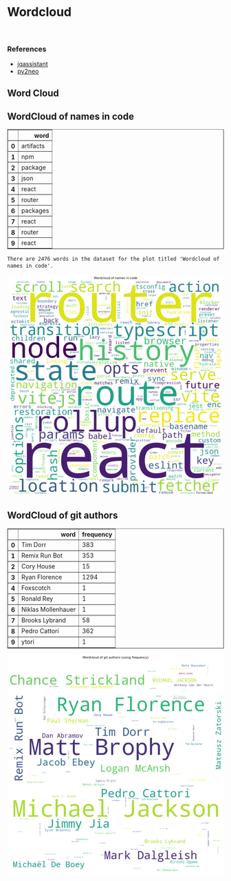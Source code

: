 # Wordcloud
<br>  

### References
- [jqassistant](https://jqassistant.org)
- [py2neo](https://py2neo.org/2021.1/)





## Word Cloud

## WordCloud of names in code




<div>
<table border="1" class="dataframe">
  <thead>
    <tr style="text-align: right;">
      <th></th>
      <th>word</th>
    </tr>
  </thead>
  <tbody>
    <tr>
      <th>0</th>
      <td>artifacts</td>
    </tr>
    <tr>
      <th>1</th>
      <td>npm</td>
    </tr>
    <tr>
      <th>2</th>
      <td>package</td>
    </tr>
    <tr>
      <th>3</th>
      <td>json</td>
    </tr>
    <tr>
      <th>4</th>
      <td>react</td>
    </tr>
    <tr>
      <th>5</th>
      <td>router</td>
    </tr>
    <tr>
      <th>6</th>
      <td>packages</td>
    </tr>
    <tr>
      <th>7</th>
      <td>react</td>
    </tr>
    <tr>
      <th>8</th>
      <td>router</td>
    </tr>
    <tr>
      <th>9</th>
      <td>react</td>
    </tr>
  </tbody>
</table>
</div>



    There are 2476 words in the dataset for the plot titled 'Wordcloud of names in code'.



    
![png](Wordcloud_files/Wordcloud_14_1.png)
    


## WordCloud of git authors




<div>
<table border="1" class="dataframe">
  <thead>
    <tr style="text-align: right;">
      <th></th>
      <th>word</th>
      <th>frequency</th>
    </tr>
  </thead>
  <tbody>
    <tr>
      <th>0</th>
      <td>Tim Dorr</td>
      <td>383</td>
    </tr>
    <tr>
      <th>1</th>
      <td>Remix Run Bot</td>
      <td>353</td>
    </tr>
    <tr>
      <th>2</th>
      <td>Cory House</td>
      <td>15</td>
    </tr>
    <tr>
      <th>3</th>
      <td>Ryan Florence</td>
      <td>1294</td>
    </tr>
    <tr>
      <th>4</th>
      <td>Foxscotch</td>
      <td>1</td>
    </tr>
    <tr>
      <th>5</th>
      <td>Ronald Rey</td>
      <td>1</td>
    </tr>
    <tr>
      <th>6</th>
      <td>Niklas Mollenhauer</td>
      <td>1</td>
    </tr>
    <tr>
      <th>7</th>
      <td>Brooks Lybrand</td>
      <td>58</td>
    </tr>
    <tr>
      <th>8</th>
      <td>Pedro Cattori</td>
      <td>362</td>
    </tr>
    <tr>
      <th>9</th>
      <td>ytori</td>
      <td>1</td>
    </tr>
  </tbody>
</table>
</div>




    
![png](Wordcloud_files/Wordcloud_17_0.png)
    

